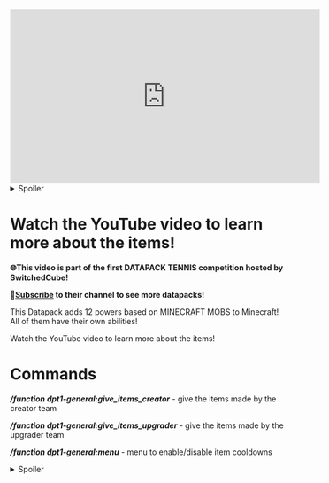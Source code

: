 <iframe width="560" height="315" src="https://www.youtube-nocookie.com/embed/HOgeDAxDEYM" title="YouTube video player" frameborder="0" allow="accelerometer; autoplay; clipboard-write; encrypted-media; gyroscope; picture-in-picture; web-share" allowfullscreen></iframe>
<details>
<summary>Spoiler</summary>

**⚠ This Datapack requires the use of a Resource Pack, which is available as a separate download. Please make sure you have activated it when playing with the pack. ⚠**

**⚠ Only tested in 1.20.4 and 1.20.5/1.20.6. Other versions might make the pack break! ⚠**

**⚠ Please Report any bugs/suggestions in the [DevsCube discord server!](https://tinyurl.com/devscube) ⚠**

**⚠ This datapack will most likely not update to future versions. ⚠**

</details>

# Watch the YouTube video to learn more about the items!

**🌐This video is part of the first DATAPACK TENNIS competition hosted by SwitchedCube!**

**🏓[Subscribe](https://youtube.com/switchedcube) to their channel to see more datapacks!**

This Datapack adds 12 powers based on ﻿MINECRAFT MOBS to Minecraft! All of them have their own abilities!

Watch the YouTube video to learn more about the items!


# Commands

**_/function dpt1-general:give_items_creator_** - give the items made by the creator team

**_/function dpt1-general:give_items_upgrader_** - give the items made by the upgrader team

**_/function dpt1-general:menu_** - menu to enable/disable item cooldowns

<details>
<summary>Spoiler</summary>


=====License=====================================================================================

Mob Powers © 2024 by [​SwitchedCube/Devscube] is licensed under

[Attribution-NonCommercial-NoDerivatives 4.0 International](https://creativecommons.org/licenses/by-nc-nd/4.0/) An exception is made for video content, which can be monetized. However,
video creators must give appropriate credit by leaving a link to this page and/or the DevsCube discord in the video description.


</details>
